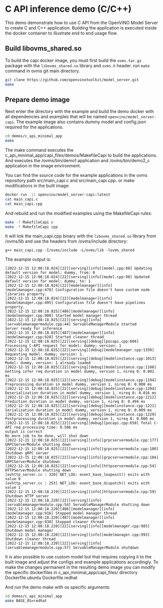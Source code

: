 # C API inference demo (C/C++)

This demo demonstrate how to use C API from the OpenVINO Model Server to create C and C++ application.
Building the application is executed inside the docker container to illustrate end to end usage flow.

## Build libovms_shared.so
To build the capi docker image, you must first build the `ovms.tar.gz` package with the `libovms_shared.so` library and `ovms.h` header. 
run `make` command in ovms git main directory.
```bash
git clone https://github.com/openvinotoolkit/model_server.git
make
```

## Prepare demo image
Next enter the directory with the example and build the demo docker with all dependencies and examples that will be named `openvino/model_server-capi`.
The example image also contains dummy model and config.json required for the applications.
```bash
cd demos/c_api_minimal_app
make
```

The make command executes the c_api_minimal_app/capi_files/demos/MakefileCapi to build the applications.
And executes the /ovms/bin/demo1 application and /ovms/bin/demo2_c application in the image environment.

You can find the source code for the example applications in the ovms repository path src/main_capi.c and src/main_capi.cpp.
or make modifications in the built image:
```bash
docker run -it openvino/model_server-capi:latest
cat main_capi.c
cat main_capi.cpp
```

And rebuild and run the modified examples using the MakefileCapi rules:
```bash
make -f MakefileCapi c
make -f MakefileCapi cpp
```

It will link the main_capi.cpp binary with the `libovms_shared.so` library from /ovms/lib and use the headers from /ovms/include directory:
```
g++ main_capi.cpp -I/ovms/include -L/ovms/lib -lovms_shared
```

The example output is:
```
[2022-12-15 12:08:18.024][22][serving][info][model.cpp:88] Updating default version for model: dummy, from: 0
[2022-12-15 12:08:18.024][22][serving][info][model.cpp:98] Updated default version for model: dummy, to: 1
[2022-12-15 12:08:18.024][22][modelmanager][info][modelmanager.cpp:478] Configuration file doesn't have custom node libraries property.
[2022-12-15 12:08:18.024][22][modelmanager][info][modelmanager.cpp:495] Configuration file doesn't have pipelines property.
[2022-12-15 12:08:18.025][486][modelmanager][info][modelmanager.cpp:900] Started model manager thread
[2022-12-15 12:08:18.025][22][serving][info][servablemanagermodule.cpp:44] ServableManagerModule started
Server ready for inference
[2022-12-15 12:08:18.025][487][modelmanager][info][modelmanager.cpp:920] Started cleaner thread
[2022-12-15 12:08:18.025][22][serving][debug][pocapi.cpp:604] Processing C-API request for model: dummy; version: 1
[2022-12-15 12:08:18.025][22][serving][debug][modelmanager.cpp:1350] Requesting model: dummy; version: 1.
[2022-12-15 12:08:18.025][22][serving][debug][modelinstance.cpp:1013] Model: dummy, version: 1 already loaded
[2022-12-15 12:08:18.025][22][serving][debug][modelinstance.cpp:1186] Getting infer req duration in model dummy, version 1, nireq 0: 0.002 ms
[2022-12-15 12:08:18.025][22][serving][debug][modelinstance.cpp:1194] Preprocessing duration in model dummy, version 1, nireq 0: 0.000 ms
[2022-12-15 12:08:18.025][22][serving][debug][modelinstance.cpp:1204] Deserialization duration in model dummy, version 1, nireq 0: 0.016 ms
[2022-12-15 12:08:18.025][22][serving][debug][modelinstance.cpp:1212] Prediction duration in model dummy, version 1, nireq 0: 0.494 ms
[2022-12-15 12:08:18.025][22][serving][debug][modelinstance.cpp:1221] Serialization duration in model dummy, version 1, nireq 0: 0.009 ms
[2022-12-15 12:08:18.025][22][serving][debug][modelinstance.cpp:1229] Postprocessing duration in model dummy, version 1, nireq 0: 0.000 ms
[2022-12-15 12:08:18.025][22][serving][debug][pocapi.cpp:650] Total C-API req processing time: 0.586 ms
output is correct
No more job to be done, will shut down
[2022-12-15 12:08:18.025][22][serving][info][grpcservermodule.cpp:177] GRPCServerModule shutting down
[2022-12-15 12:08:18.025][22][serving][info][grpcservermodule.cpp:180] Shutdown gRPC server
[2022-12-15 12:08:18.025][22][serving][info][grpcservermodule.cpp:184] GRPCServerModule shutdown
[2022-12-15 12:08:18.025][22][serving][info][httpservermodule.cpp:54] HTTPServerModule shutting down
[evhttp_server.cc : 320] NET_LOG: event_base_loopexit() exits with value 0
[evhttp_server.cc : 253] NET_LOG: event_base_dispatch() exits with value 1
[2022-12-15 12:08:18.219][22][serving][info][httpservermodule.cpp:59] Shutdown HTTP server
[2022-12-15 12:08:18.220][22][serving][info][servablemanagermodule.cpp:54] ServableManagerModule shutting down
[2022-12-15 12:08:18.220][486][modelmanager][info][modelmanager.cpp:916] Stopped model manager thread
[2022-12-15 12:08:18.220][487][modelmanager][info][modelmanager.cpp:930] Stopped cleaner thread
[2022-12-15 12:08:18.220][22][serving][info][modelmanager.cpp:985] Shutdown model manager
[2022-12-15 12:08:18.220][22][serving][info][modelmanager.cpp:993] Shutdown cleaner thread
[2022-12-15 12:08:18.220][22][serving][info][servablemanagermodule.cpp:57] ServableManagerModule shutdown
```

It is also possible to use custom model but that requires copying it to the built image and adjust the configs and example applications accordingly.
To make the changes permanent in the resulting demo image you can modify the specific dockerfiles in c_api_minimal_app/capi_files/ directory 
Dockerfile.ubuntu
Dockerfile.redhat

And run the demo make with os specific arguments:
```bash
cd demos/c_api_minimal_app
make BASE_OS=redhat
```